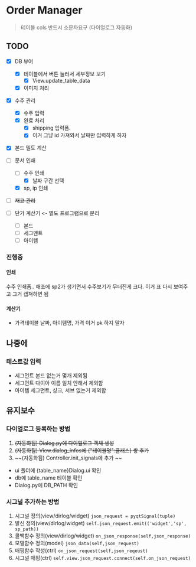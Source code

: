 

# Order Manager

> 테이블 cols 반드시 소문자요구 (다이얼로그 자동화)

## TODO
- [x] DB 뷰어
  - [x] 테이블에서 버튼 눌러서 세부정보 보기
    - [x]  View.update_table_data
  - [x] 이미지 처리
- [x] 수주 관리
  - [x] 수주 입력
  - [x] 완료 처리
    - [x] shipping 입력폼. 
    - [x] 이거 그냥 id 가져와서 날짜만 입력하게 하자
- [x] 본드 밀도 계산

- [ ] 문서 인쇄
  - [ ] 수주 인쇄
    - [x] 날짜 구간 선택
  - [x] sp, ip 인쇄

- [ ] ~~재고 관리~~
- [ ] 단가 계산기 <- 별도 프로그램으로 분리
  - [ ] 본드
  - [ ] 세그멘트
  - [ ] 아이템

### 진행중 

#### 인쇄

수주 인쇄폼..
애초에 sp2가 생기면서 수주보기가 무너진게 크다. 
이거 표 다시 보여주고 그거 캡쳐하면 됨


#### 계산기
- 가격테이블 
날짜, 아이템명, 가격
이거 pk 하지 말자



## 나중에
### 테스트값 입력
- 세그먼트 본드 없는거 몇개 제외됨
- 세그먼트 다이아 이름 일치 안해서 제외함
- 아이템 세그먼트, 샹크, 서브 없는거 제외함


## 유지보수

### 다이얼로그 등록하는 방법
1. ~~(자동화됨) Dialog.py에 다이얼로그 객체 생성~~
2. ~~(자동화됨) View.dialog_infos에 {"테이블명":클래스} 쌍 추가~~
3. ~~(자동화됨) Controller.init_signals에 추가 ~~

- ui 폴더에 {table_name}Dialog.ui 확인
- db에 table_name 테이블 확인
- Dialog.py에 DB_PATH 확인

### 시그널 추가하는 방법
1. 시그널 정의(view/dirlog/widget)
 `json_request = pyqtSignal(tuple)`
2. 발신 정의(view/dirlog/widget)
 `self.json_request.emit(('widget','sp', sp_path))`
3. 콜백함수 정의(view/dirlog/widget)
 `on_json_response(self,json_response)`
4. 모델함수 정의(model)
 `json_data(self,json_request)`
5. 매핑함수 작성(ctrl)
`on_json_request(self,json_reqeust)`
6. 시그널 매핑(ctrl) 
`self.view.json_request.connect(self.on_json_request)`